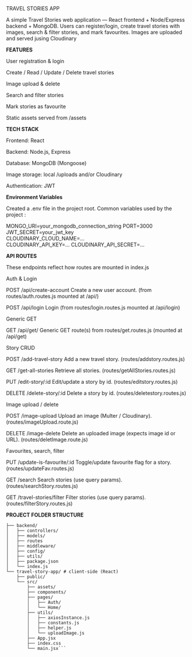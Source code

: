 TRAVEL STORIES APP

A simple Travel Stories web application — React frontend + Node/Express backend + MongoDB.
Users can register/login, create travel stories with images, search & filter stories, and mark favourites. Images are uploaded and served jusing Cloudinary

__FEATURES__

User registration & login

Create / Read / Update / Delete travel stories

Image upload & delete

Search and filter stories

Mark stories as favourite

Static assets served from /assets

__TECH STACK__

Frontend: React 

Backend: Node.js, Express

Database: MongoDB (Mongoose)

Image storage: local /uploads and/or Cloudinary 

Authentication: JWT 

__Environment Variables__

Created a .env file in the project root. Common variables used by the project :

MONGO_URI=your_mongodb_connection_string
PORT=3000               
JWT_SECRET=your_jwt_key  
CLOUDINARY_CLOUD_NAME=...  
CLOUDINARY_API_KEY=...
CLOUDINARY_API_SECRET=...

__API ROUTES__ 

These endpoints reflect how routes are mounted in index.js

Auth & Login

POST /api/create-account
Create a new user account. (from routes/auth.routes.js mounted at /api/)

POST /api/login
Login (from routes/login.routes.js mounted at /api/login)

Generic GET

GET /api/get/
Generic GET route(s) from routes/get.routes.js (mounted at /api/get)

Story CRUD

POST /add-travel-story
Add a new travel story. (routes/addstory.routes.js)

GET /get-all-stories
Retrieve all stories. (routes/getAllStories.routes.js)

PUT /edit-story/:id
Edit/update a story by id. (routes/editstory.routes.js)

DELETE /delete-story/:id
Delete a story by id. (routes/deletestory.routes.js)

Image upload / delete

POST /image-upload
Upload an image (Multer / Cloudinary). (routes/imageUpload.route.js)

DELETE /image-delete
Delete an uploaded image (expects image id or URL). (routes/deletImage.route.js)

Favourites, search, filter

PUT /update-is-favourite/:id
Toggle/update favourite flag for a story. (routes/updateFav.routes.js)

GET /search
Search stories (use query params). (routes/searchStory.routes.js)

GET /travel-stories/filter
Filter stories (use query params). (routes/filterStory.routes.js)


__PROJECT FOLDER STRUCTURE__

```travel/
├── backend/ 
│   ├── controllers/
│   ├── models/ 
│   ├── routes
│   ├── middleware/
│   ├── config/ 
│   ├── utils/ 
│   ├── package.json
│   └── index.js
└── travel-story-app/ # client-side (React)
    ├── public/
    └── src/
        ├── assets/
        ├── components/
        ├── pages/
        │   ├── Auth/
        │   └── Home/
        ├── utils/
        │   ├── axiosInstance.js 
        │   ├── constants.js 
        │   ├── helper.js 
        │   └── uploadImage.js 
        ├── App.jsx
        ├── index.css
        └── main.jsx```
